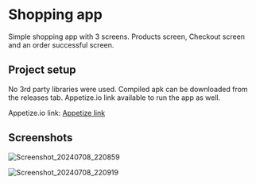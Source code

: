 # Shopping app

Simple shopping app with 3 screens.
Products screen, Checkout screen and an order successful screen.


## Project setup
No 3rd party libraries were used. 
Compiled apk can be downloaded from the releases tab.
Appetize.io link available to run the app as well.

Appetize.io link: [Appetize link](https://appetize.io/app/b_ivuj7rczypqly67g4ch5mu7vfe)



## Screenshots
![Screenshot_20240708_220859](https://github.com/AdrianIkeaba/ShopEasy/assets/46406218/b0655dd2-41db-4f37-8b49-5e20e1cce9ba)


![Screenshot_20240708_220919](https://github.com/AdrianIkeaba/ShopEasy/assets/46406218/e7799f8f-112b-45c6-8a58-879dd66cbd4a)
